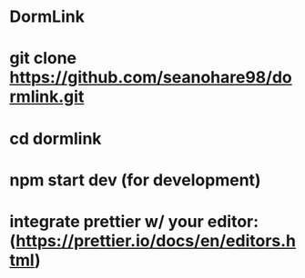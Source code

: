 # DormLink

# git clone https://github.com/seanohare98/dormlink.git

# cd dormlink

# npm start dev (for development)

# integrate prettier w/ your editor: (https://prettier.io/docs/en/editors.html)
